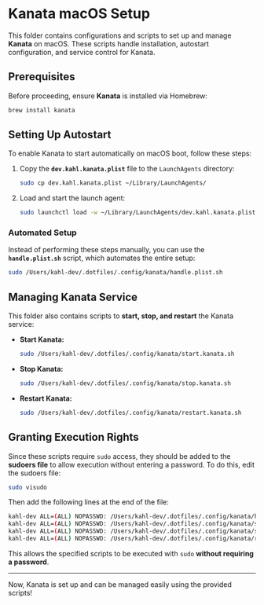 # Kanata macOS Setup

This folder contains configurations and scripts to set up and manage **Kanata** on macOS. These scripts handle installation, autostart configuration, and service control for Kanata.

## Prerequisites

Before proceeding, ensure **Kanata** is installed via Homebrew:

```bash
brew install kanata
```

## Setting Up Autostart

To enable Kanata to start automatically on macOS boot, follow these steps:

1. Copy the **`dev.kahl.kanata.plist`** file to the `LaunchAgents` directory:

   ```bash
   sudo cp dev.kahl.kanata.plist ~/Library/LaunchAgents/
   ```

2. Load and start the launch agent:

   ```bash
   sudo launchctl load -w ~/Library/LaunchAgents/dev.kahl.kanata.plist
   ```

### Automated Setup

Instead of performing these steps manually, you can use the **`handle.plist.sh`** script, which automates the entire setup:

```bash
sudo /Users/kahl-dev/.dotfiles/.config/kanata/handle.plist.sh
```

## Managing Kanata Service

This folder also contains scripts to **start, stop, and restart** the Kanata service:

- **Start Kanata:**

  ```bash
  sudo /Users/kahl-dev/.dotfiles/.config/kanata/start.kanata.sh
  ```

- **Stop Kanata:**

  ```bash
  sudo /Users/kahl-dev/.dotfiles/.config/kanata/stop.kanata.sh
  ```

- **Restart Kanata:**

  ```bash
  sudo /Users/kahl-dev/.dotfiles/.config/kanata/restart.kanata.sh
  ```

## Granting Execution Rights

Since these scripts require `sudo` access, they should be added to the **sudoers file** to allow execution without entering a password. To do this, edit the sudoers file:

```bash
sudo visudo
```

Then add the following lines at the end of the file:

```bash
kahl-dev ALL=(ALL) NOPASSWD: /Users/kahl-dev/.dotfiles/.config/kanata/handle.plist.sh
kahl-dev ALL=(ALL) NOPASSWD: /Users/kahl-dev/.dotfiles/.config/kanata/stop.kanata.sh
kahl-dev ALL=(ALL) NOPASSWD: /Users/kahl-dev/.dotfiles/.config/kanata/start.kanata.sh
kahl-dev ALL=(ALL) NOPASSWD: /Users/kahl-dev/.dotfiles/.config/kanata/restart.kanata.sh
```

This allows the specified scripts to be executed with `sudo` **without requiring a password**.

---

Now, Kanata is set up and can be managed easily using the provided scripts!
